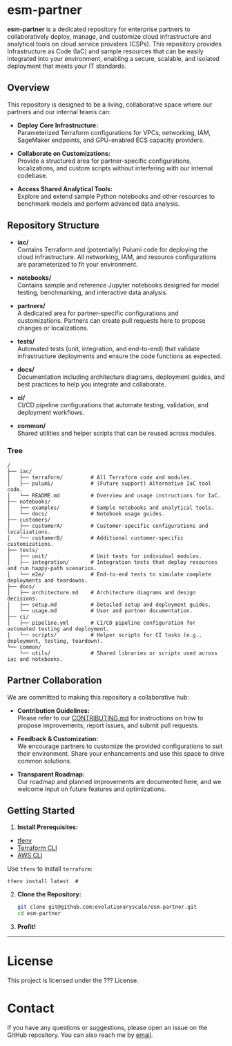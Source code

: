 # esm-partner

**esm-partner** is a dedicated repository for enterprise partners to collaboratively deploy, manage, and customize cloud infrastructure and analytical tools on cloud service providers (CSPs). This repository provides Infrastructure as Code (IaC) and sample resources that can be easily integrated into your environment, enabling a secure, scalable, and isolated deployment that meets your IT standards.

## Overview

This repository is designed to be a living, collaborative space where our partners and our internal teams can:

- **Deploy Core Infrastructure:**  
  Parameterized Terraform configurations for VPCs, networking, IAM, SageMaker endpoints, and GPU-enabled ECS capacity providers.
  
- **Collaborate on Customizations:**  
  Provide a structured area for partner-specific configurations, localizations, and custom scripts without interfering with our internal codebase.
  
- **Access Shared Analytical Tools:**  
  Explore and extend sample Python notebooks and other resources to benchmark models and perform advanced data analysis.

## Repository Structure

- **iac/**  
  Contains Terraform and (potentially) Pulumi code for deploying the cloud infrastructure. All networking, IAM, and resource configurations are parameterized to fit your environment.
  
- **notebooks/**  
  Contains sample and reference Jupyter notebooks designed for model testing, benchmarking, and interactive data analysis.
  
- **partners/**  
  A dedicated area for partner-specific configurations and customizations. Partners can create pull requests here to propose changes or localizations.
  
- **tests/**  
  Automated tests (unit, integration, and end-to-end) that validate infrastructure deployments and ensure the code functions as expected.
  
- **docs/**  
  Documentation including architecture diagrams, deployment guides, and best practices to help you integrate and collaborate.
  
- **ci/**  
  CI/CD pipeline configurations that automate testing, validation, and deployment workflows.
  
- **common/**  
  Shared utilities and helper scripts that can be reused across modules.


### Tree
```
/
├── iac/
│   ├── terraform/         # All Terraform code and modules.
│   ├── pulumi/            # (Future support) Alternative IaC tool code.
│   └── README.md          # Overview and usage instructions for IaC.
├── notebooks/
│   ├── examples/          # Sample notebooks and analytical tools.
│   └── docs/              # Notebook usage guides.
├── customers/
│   ├── customerA/         # Customer-specific configurations and localizations.
│   └── customerB/         # Additional customer-specific customizations.
├── tests/
│   ├── unit/              # Unit tests for individual modules.
│   ├── integration/       # Integration tests that deploy resources and run happy-path scenarios.
│   └── e2e/               # End-to-end tests to simulate complete deployments and teardowns.
├── docs/
│   ├── architecture.md    # Architecture diagrams and design decisions.
│   ├── setup.md           # Detailed setup and deployment guides.
│   └── usage.md           # User and partner documentation.
├── ci/
│   ├── pipeline.yml       # CI/CD pipeline configuration for automated testing and deployment.
│   └── scripts/           # Helper scripts for CI tasks (e.g., deployment, testing, teardown).
└── common/
    └── utils/             # Shared libraries or scripts used across iac and notebooks.
```

## Partner Collaboration

We are committed to making this repository a collaborative hub:
- **Contribution Guidelines:**  
  Please refer to our [CONTRIBUTING.md](CONTRIBUTING.md) for instructions on how to propose improvements, report issues, and submit pull requests.
  
- **Feedback & Customization:**  
  We encourage partners to customize the provided configurations to suit their environment. Share your enhancements and use this space to drive common solutions.
  
- **Transparent Roadmap:**  
  Our roadmap and planned improvements are documented here, and we welcome input on future features and optimizations.

## Getting Started

1. **Install Prerequisites:**

- [tfenv](https://github.com/tfutils/tfenv)
- [Terraform CLI](https://developer.hashicorp.com/terraform/tutorials/aws-get-started/install-cli)
- [AWS CLI](https://docs.aws.amazon.com/cli/latest/userguide/getting-started-install.html)

Use `tfenv` to install `terraform`:

```shell
tfenv install latest  # 
```

2. **Clone the Repository:**
   ```bash
   git clone git@github.com:evolutionaryscale/esm-partner.git
   cd esm-partner
    ```
3. **Profit!**

---

# License
This project is licensed under the ??? License.

# Contact
If you have any questions or suggestions, please open an issue on the GitHub repository. You can also reach me by [email](mailto:cram%40evolutionaryscale.ai).